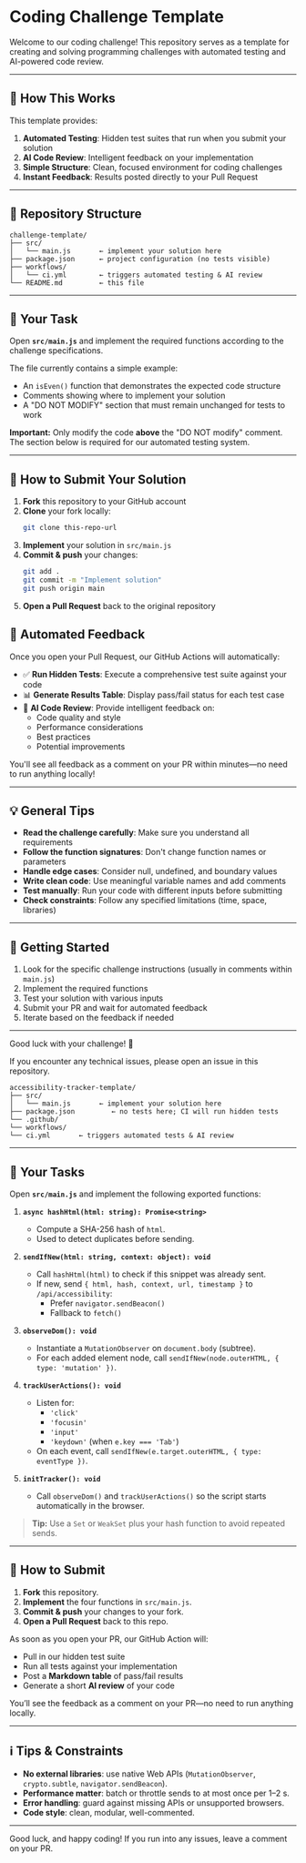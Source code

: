# Coding Challenge Template

Welcome to our coding challenge! This repository serves as a template for creating and solving programming challenges with automated testing and AI-powered code review.

---

## 🧐 How This Works

This template provides:

1. **Automated Testing**: Hidden test suites that run when you submit your solution
2. **AI Code Review**: Intelligent feedback on your implementation
3. **Simple Structure**: Clean, focused environment for coding challenges
4. **Instant Feedback**: Results posted directly to your Pull Request

---

## 📁 Repository Structure

```
challenge-template/
├── src/
│   └── main.js       ← implement your solution here
├── package.json      ← project configuration (no tests visible)
├── workflows/
│   └── ci.yml        ← triggers automated testing & AI review
└── README.md         ← this file
```

---

## 🎯 Your Task

Open **`src/main.js`** and implement the required functions according to the challenge specifications.

The file currently contains a simple example:
- An `isEven()` function that demonstrates the expected code structure
- Comments showing where to implement your solution
- A "DO NOT MODIFY" section that must remain unchanged for tests to work

**Important:** Only modify the code **above** the "DO NOT modify" comment. The section below is required for our automated testing system.

---

## 🔧 How to Submit Your Solution

1. **Fork** this repository to your GitHub account
2. **Clone** your fork locally:
   ```bash
   git clone this-repo-url
   ```
3. **Implement** your solution in `src/main.js`
4. **Commit & push** your changes:
   ```bash
   git add .
   git commit -m "Implement solution"
   git push origin main
   ```
5. **Open a Pull Request** back to the original repository

## 🤖 Automated Feedback

Once you open your Pull Request, our GitHub Actions will automatically:

- ✅ **Run Hidden Tests**: Execute a comprehensive test suite against your code
- 📊 **Generate Results Table**: Display pass/fail status for each test case
- 🤖 **AI Code Review**: Provide intelligent feedback on:
  - Code quality and style
  - Performance considerations
  - Best practices
  - Potential improvements

You'll see all feedback as a comment on your PR within minutes—no need to run anything locally!

---

## 💡 General Tips

- **Read the challenge carefully**: Make sure you understand all requirements
- **Follow the function signatures**: Don't change function names or parameters
- **Handle edge cases**: Consider null, undefined, and boundary values
- **Write clean code**: Use meaningful variable names and add comments
- **Test manually**: Run your code with different inputs before submitting
- **Check constraints**: Follow any specified limitations (time, space, libraries)

---

## 🚀 Getting Started

1. Look for the specific challenge instructions (usually in comments within `main.js`)
2. Implement the required functions
3. Test your solution with various inputs
4. Submit your PR and wait for automated feedback
5. Iterate based on the feedback if needed

---

Good luck with your challenge! 🎉

If you encounter any technical issues, please open an issue in this repository.
```
accessibility-tracker-template/
├── src/
│   └── main.js       ← implement your solution here
├── package.json         ← no tests here; CI will run hidden tests
└── .github/
└── workflows/
└── ci.yml       ← triggers automated tests & AI review
```

---

## 🎯 Your Tasks

Open **`src/main.js`** and implement the following exported functions:

1. **`async hashHtml(html: string): Promise<string>`**
   - Compute a SHA-256 hash of `html`.
   - Used to detect duplicates before sending.

2. **`sendIfNew(html: string, context: object): void`**
   - Call `hashHtml(html)` to check if this snippet was already sent.
   - If new, send `{ html, hash, context, url, timestamp }` to `/api/accessibility`:
     - Prefer `navigator.sendBeacon()`
     - Fallback to `fetch()`

3. **`observeDom(): void`**
   - Instantiate a `MutationObserver` on `document.body` (subtree).
   - For each added element node, call `sendIfNew(node.outerHTML, { type: 'mutation' })`.

4. **`trackUserActions(): void`**
   - Listen for:
     - `'click'`
     - `'focusin'`
     - `'input'`
     - `'keydown'` (when `e.key === 'Tab'`)
   - On each event, call `sendIfNew(e.target.outerHTML, { type: eventType })`.

5. **`initTracker(): void`**
   - Call `observeDom()` and `trackUserActions()` so the script starts automatically in the browser.

> **Tip:** Use a `Set` or `WeakSet` plus your hash function to avoid repeated sends.

---

## 🔧 How to Submit

1. **Fork** this repository.
2. **Implement** the four functions in `src/main.js`.
3. **Commit & push** your changes to your fork.
4. **Open a Pull Request** back to this repo.

As soon as you open your PR, our GitHub Action will:

- Pull in our hidden test suite
- Run all tests against your implementation
- Post a **Markdown table** of pass/fail results
- Generate a short **AI review** of your code

You’ll see the feedback as a comment on your PR—no need to run anything locally.

---

## ℹ️ Tips & Constraints

- **No external libraries**: use native Web APIs (`MutationObserver`, `crypto.subtle`, `navigator.sendBeacon`).
- **Performance matter**: batch or throttle sends to at most once per 1–2 s.
- **Error handling**: guard against missing APIs or unsupported browsers.
- **Code style**: clean, modular, well-commented.

---

Good luck, and happy coding!
If you run into any issues, leave a comment on your PR.
